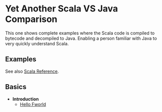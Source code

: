 
# Yet Another Scala VS Java Comparison

This one shows complete examples where the Scala code is compiled to bytecode and decompiled to Java. Enabling a person familiar with Java to very quickly understand Scala.

## Examples

See also [Scala Reference](https://docs.scala-lang.org/).

## Basics 
* **Introduction**
  * [Hello Fworld](https://github.com/tomasbjerre/yet-another-scala-vs-java-comparison/blob/master/doc/basics/introduction/p01helloiiifworld.md)
